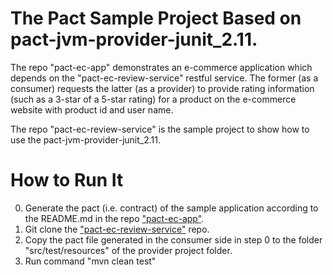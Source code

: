 # The Pact Sample Project Based on pact-jvm-provider-junit_2.11. 

The repo "pact-ec-app" demonstrates an e-commerce application which depends on the "pact-ec-review-service" restful service. The former (as a consumer) requests the latter (as a provider) to provide rating information (such as a 3-star of a 5-star rating) for a product on the e-commerce website with product id and user name.

The repo "pact-ec-review-service" is the sample project to show how to use the pact-jvm-provider-junit_2.11. 

# How to Run It

0. Generate the pact (i.e. contract) of the sample application according to the README.md in the repo ["pact-ec-app"](https://github.com/wubin28/pact-ec-app).
1. Git clone the ["pact-ec-review-service"](https://github.com/wubin28/pact-ec-review-service) repo.
3. Copy the pact file generated in the consumer side in step 0 to the folder "src/test/resources" of the provider project folder.
4. Run command "mvn clean test"